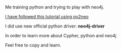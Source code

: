 Me training python and trying to play with neo4j.

[I have followed this tutorial using py2neo](http://nicolewhite.github.io/neo4j-flask/)

I did use new official python driver: **neo4j-driver**

In order to learn more about Cypher, python and neo4j

Feel free to copy and learn.



